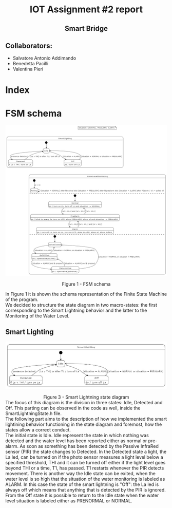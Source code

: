 # <div align=center> IOT Assignment #2 report</div>
## <div align = center> Smart Bridge</div>
## Collaborators:
- Salvatore Antonio Addimando
- Benedetta Pacilli
- Valentina Pieri

<div style="page-break-after: always;"></div>

# Index

<div style="page-break-after: always;"></div>

# FSM schema
![FSMSchema](resources/FSMschema.jpg)
<figcaption align = "center">Figure 1 - FSM schema</figcaption>

In Figure 1 it is shown the schema representation of the Finite State Machine of the program. </br> We decided to structure the state diagram in two macro-states: the first corresponding to the Smart Lightning behavior and the latter to the Monitoring of the Water Level. </br> 

## Smart Lighting
![SmartLightningSchema](resources/SmartLightningSchema.jpg)
<figcaption align = "center">Figure 3 - Smart Lightning state diagram</figcaption>
The focus of this diagram is the division in three states: Idle, Detected and Off.
This parting can be observed in the code as well, inside the SmartLightningState.h file. </br> The following part aims to the description of how we implemented the smart lightining behavior functioning in the state diagram and foremost, how the states allow a correct conduct. </br> The initial state is Idle. Idle represent the state in which nothing was detected and the water level has been reported either as normal or pre-alarm. As soon as something has been detected by the Passive InfraRed sensor (PIR) the state changes to Detected. In the Detected state a light, the La led, can be turned on if the photo sensor measures a light level below a specified threshold, THl and it can be turned off either if the light level goes beyond THl or a time, T1, has passed. T1 restarts whenever the PIR detects movement. There is another way the Idle state can be exited, when the water level is so high that the situation of the water monitoring is labeled as ALARM. In this case the state of the smart lightning is "Off": the La led is always off which means that anything that is detected by the PIR is ignored. From the Off state it is possible to return to the Idle state when the water level situation is labeled either as PRENORMAL or NORMAL.
